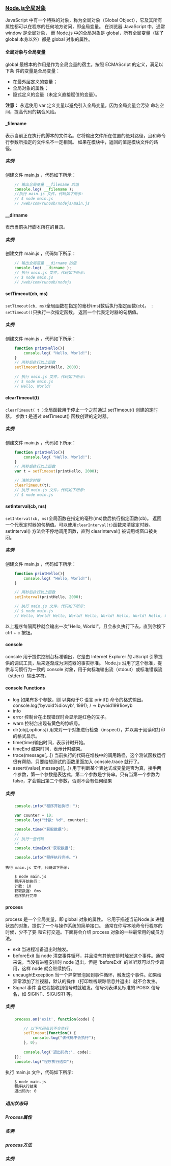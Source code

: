 ### [Node.js全局对象](http://www.runoob.com/nodejs/nodejs-global-object.html)
JavaScript 中有一个特殊的对象，称为全局对象（Global Object），它及其所有属性都可以在程序的任何地方访问，即全局变量。
在浏览器 JavaScript 中，通常 window 是全局对象， 而 Node.js 中的全局对象是 global，所有全局变量（除了 global 本身以外）都是 global 对象的属性。

#### 全局对象与全局变量
global 最根本的作用是作为全局变量的宿主。按照 ECMAScript 的定义，满足以下条 件的变量是全局变量：
- 在最外层定义的变量；
- 全局对象的属性；
- 隐式定义的变量（未定义直接赋值的变量）。

**注意：** 永远使用 var 定义变量以避免引入全局变量，因为全局变量会污染 命名空间，提高代码的耦合风险。

#### \_filename
表示当前正在执行的脚本的文件名。它将输出文件所在位置的绝对路径，且和命令行参数所指定的文件名不一定相同。 如果在模块中，返回的值是模块文件的路径。

##### 实例
创建文件 main.js ，代码如下所示：

``` javascript
    // 输出全局变量 __filename 的值
    console.log( __filename );
    //执行 main.js 文件，代码如下所示:
    // $ node main.js
    // /web/com/runoob/nodejs/main.js
```
#### \__dirname
表示当前执行脚本所在的目录。
##### 实例
创建文件 main.js ，代码如下所示：

``` javascript
    // 输出全局变量 __dirname 的值
    console.log( __dirname );
    // 执行 main.js 文件，代码如下所示:
    // $ node main.js
    // /web/com/runoob/nodejs
```
#### setTimeout(cb, ms)
`setTimeout(cb, ms)`全局函数在指定的毫秒(ms)数后执行指定函数(cb)。
`：setTimeout()`只执行一次指定函数。
返回一个代表定时器的句柄值。
##### 实例
创建文件 main.js ，代码如下所示：
``` javascript
    function printHello(){
        console.log( "Hello, World!");
    }
    // 两秒后执行以上函数
    setTimeout(printHello, 2000);
    
    // 执行 main.js 文件，代码如下所示:
    // $ node main.js
    // Hello, World!
```
#### clearTimeout(t)
`clearTimeout( t )`全局函数用于停止一个之前通过 setTimeout() 创建的定时器。 参数 t 是通过 setTimeout() 函数创建的定时器。
##### 实例
创建文件 main.js ，代码如下所示：

``` javascript
    function printHello(){
        console.log( "Hello, World!");
    }
    // 两秒后执行以上函数
    var t = setTimeout(printHello, 2000);

    // 清除定时器
    clearTimeout(t);
    // 执行 main.js 文件，代码如下所示:
    // $ node main.js
```
#### setInterval(cb, ms)
`setInterval(cb, ms)`全局函数在指定的毫秒(ms)数后执行指定函数(cb)。
返回一个代表定时器的句柄值。可以使用`clearInterval(t)`函数来清除定时器。
setInterval() 方法会不停地调用函数，直到 clearInterval() 被调用或窗口被关闭。
##### 实例
创建文件 main.js ，代码如下所示：

``` javascript
    function printHello(){
        console.log( "Hello, World!");
    }

    // 两秒后执行以上函数
    setInterval(printHello, 2000);

    // 执行 main.js 文件，代码如下所示:
    // $ node main.js
    // Hello, World! Hello, World! Hello, World! Hello, World! Hello, World! ……
```
以上程序每隔两秒就会输出一次"Hello, World!"，且会永久执行下去，直到你按下 ctrl + c 按钮。

#### console
console 用于提供控制台标准输出，它是由 Internet Explorer 的 JScript 引擎提供的调试工具，后来逐渐成为浏览器的事实标准。
Node.js 沿用了这个标准，提供与习惯行为一致的 console 对象，用于向标准输出流（stdout）或标准错误流（stderr）输出字符。

#### console Functions
- log       如果有多个参数，则 以类似于C 语言 printf() 命令的格式输出。
    console.log('byvoid%diovyb', 1991);
    / => byvoid1991iovyb 
- info
- error     控制台在出现错误时会显示是红色的叉子。
- warn      控制台出现有黄色的惊叹号。
- dir(obj[,options])       用来对一个对象进行检查（inspect），并以易于阅读和打印的格式显示。
- time(time)输出时间，表示计时开始。
- timeEnd   结束时间，表示计时结束。
- trace(message[,..])     当前执行的代码在堆栈中的调用路径，这个测试函数运行很有帮助，只要给想测试的函数里面加入 console.trace 就行了。
- assert(value[,message]\[,..])    用于判断某个表达式或变量是否为真，接手两个参数，第一个参数是表达式，第二个参数是字符串。只有当第一个参数为false，才会输出第二个参数，否则不会有任何结果

##### 实例
``` javascript
    console.info("程序开始执行：");

    var counter = 10;
    console.log("计数: %d", counter);

    console.time("获取数据");
    //
    // 执行一些代码
    // 
    console.timeEnd('获取数据');

    console.info("程序执行完毕。")
```
    执行 main.js 文件，代码如下所示:

``` bash
    $ node main.js
    程序开始执行：
    计数: 10
    获取数据: 0ms
    程序执行完毕
```

#### process
process 是一个全局变量，即 global 对象的属性。
它用于描述当前Node.js 进程状态的对象，提供了一个与操作系统的简单接口。
通常在你写本地命令行程序的时候，少不了要 和它打交道。下面将会介绍 process 对象的一些最常用的成员方法。

- exit 当进程准备退出时触发。
- beforeExit 当 node 清空事件循环，并且没有其他安排时触发这个事件。通常来说，当没有进程安排时 node 退出，但是 'beforeExit' 的监听器可以异步调用，这样 node 就会继续执行。
- uncaughtException 当一个异常冒泡回到事件循环，触发这个事件。如果给异常添加了监视器，默认的操作（打印堆栈跟踪信息并退出）就不会发生。
- Signal 事件 当进程接收到信号时就触发。信号列表详见标准的 POSIX 信号名，如 SIGINT、SIGUSR1 等。

##### 实例
``` javascript
    process.on('exit', function(code) {

        // 以下代码永远不会执行
        setTimeout(function() {
            console.log("该代码不会执行");
        }, 0);
            
        console.log('退出码为:', code);
    });
    console.log("程序执行结束");
```
执行 main.js 文件，代码如下所示:

``` bash
    $ node main.js
    程序执行结束
    退出码为: 0
```

##### 退出状态码
##### Process属性
##### 实例
##### process方法
##### 实例





















